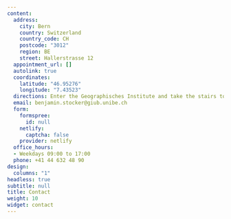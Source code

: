 ```yaml
---
content:
  address:
    city: Bern
    country: Switzerland
    country_code: CH
    postcode: "3012"
    region: BE
    street: Hallerstrasse 12
  appointment_url: []
  autolink: true
  coordinates:
    latitude: "46.95276"
    longitude: "7.43523"
  directions: Enter the Geographisches Institute and take the stairs to Floor 4
  email: benjamin.stocker@giub.unibe.ch
  form:
    formspree:
      id: null
    netlify:
      captcha: false
    provider: netlify
  office_hours:
  - Weekdays 09:00 to 17:00
  phone: +41 44 632 48 90
design:
  columns: "1"
headless: true
subtitle: null
title: Contact
weight: 10
widget: contact
---
```

